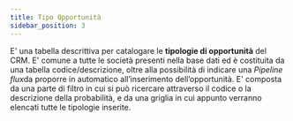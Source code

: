 ```yaml
---
title: Tipo Opportunità
sidebar_position: 3
---
```


E' una tabella descrittiva per catalogare le **tipologie di opportunità** del CRM. E' comune a tutte le società presenti nella base dati ed è costituita da una tabella codice/descrizione, oltre alla possibilità di indicare una *Pipeline flux*da proporre in automatico all’inserimento dell’opportunità.
E' composta da una parte di filtro in cui si può ricercare attraverso il codice o la descrizione della probabilità, e da una griglia in cui appunto verranno elencati tutte le tipologie inserite.
